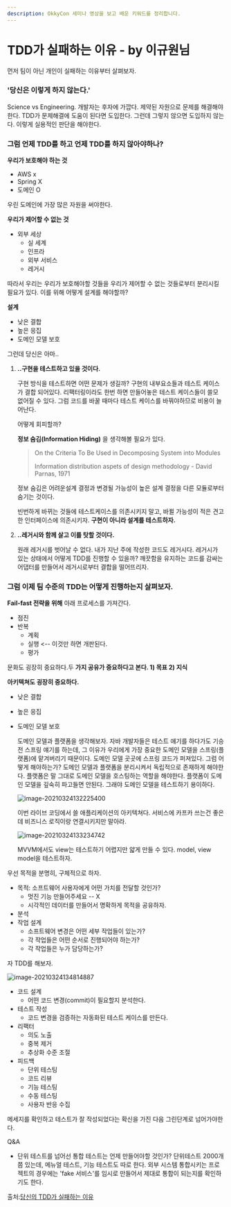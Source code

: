 ```yaml
---
description: OkkyCon 세미나 영상을 보고 배운 키워드를 정리합니다.
---
```


# TDD가 실패하는 이유 - by 이규원님

먼저 팀이 아닌 개인이 실패하는 이유부터 살펴보자.

### '당신은 이렇게 하지 않는다.'

Science vs Engineering. 개발자는 후자에 가깝다. 제약된 자원으로 문제를 해결해야 한다. TDD가 문제해결에 도움이 된다면 도입한다. 그런데 그렇지 않으면 도입하지 않는다. 이렇게 실용적인 판단을 해야한다.

### 그럼 언제 TDD를 하고 언제 TDD를 하지 않아야하나?

**우리가 보호해야 하는 것**

* AWS x
* Spring X
* 도메인 O

우린 도메인에 가장 많은 자원을 써야한다.

**우리가 제어할 수 없는 것**

* 외부 세상
  * 실 세계
  * 인프라
  * 외부 서비스
  * 레거시

따라서 우리는 우리가 보호해야할 것들을 우리가 제어할 수 없는 것들로부터 분리시킬 필요가 있다. 이를 위해 어떻게 설계를 해야할까?

**설계**

* 낮은 결합
* 높은 응집
* 도메인 모델 보호

그런데 당신은 아마..

1. **..구현을 테스트하고 있을 것이다.**

   구현 방식을 테스트하면 어떤 문제가 생길까? 구현의 내부요소들과 테스트 케이스가 결합 되어있다. 리팩터링이라도 한번 하면 만들어놓은 테스트 케이스들이 쓸모 없어질 수 있다. 그럼 코드를 바꿀 때마다 테스트 케이스를 바꿔야하므로 비용이 늘어난다.

   어떻게 회피할까?

   **정보 숨김\(Information Hiding\)** 을 생각해볼 필요가 있다.

   > On the Criteria To Be Used in Decomposing System into Modules
   >
   > Information distribution aspets of design methodology - David Parnas, 1971

   정보 숨김은 어려운설계 결정과 변경될 가능성이 높은 설계 결정을 다른 모듈로부터 숨기는 것이다.

   빈번하게 바뀌는 것들에 테스트케이스를 의존시키지 말고, 바뀔 가능성이 적은 견고한 인터페이스에 의존시키자. **구현이 아니라 설계를 테스트하자.**

2. **..레거시와 함께 살고 이를 탓할 것이다.**

   원래 레거시를 벗어날 수 없다. 내가 지난 주에 작성한 코드도 레거시다. 레거시가 있는 상태에서 어떻게 TDD를 진행할 수 있을까? 깨끗함을 유지하는 코드를 감싸는 어댑터를 만들어서 레거시로부터 결합을 떨어뜨리자.

### 그럼 이제 팀 수준의 TDD는 어떻게 진행하는지 살펴보자.

**Fail-fast 전략을 위해** 아래 프로세스를 가져간다.

* 점진
* 반복
  * 계획
  * 실행 &lt;-- 이것만 하면 개판된다.
  * 평가

문화도 굉장히 중요하다.두 **가지 공유가 중요하다고 본다. 1\) 목표 2\) 지식**

**아키텍쳐도 굉장히 중요하다.**

* 낮은 결합
* 높은 응집
* 도메인 모델 보호

  도메인 모델과 플랫폼을 생각해보자. 자바 개발자들은 테스트 얘기를 하다가도 기승전 스프링 얘기를 하는데, 그 이유가 우리에게 가장 중요한 도메인 모델을 스프링\(플랫폼\)에 맡겨버리기 때문이다. 도메인 모델 곳곳에 스프링 코드가 퍼져있다. 그럼 어떻게 해야하는가? 도메인 모델과 플랫폼을 분리시켜서 독립적으로 존재하게 해야한다. 플랫폼은 말 그대로 도메인 모델을 호스팅하는 역할을 해야한다. 플랫폼이 도메인 모델을 깊숙히 파고들면 안된다. 그래야 도메인 모델을 테스트하기 용이하다.



  ![image-20210324132225400](https://user-images.githubusercontent.com/54612343/112301014-db028000-8cdc-11eb-9142-3818baa14935.png)

  이번 라이브 코딩에서 쓸 애플리케이션의 아키텍쳐다. 서비스에 카프카 쓰는건 좋은데 비즈니스 로직이랑 연결시키지만 말아라.



  ![image-20210324133234742](https://user-images.githubusercontent.com/54612343/112301040-e3f35180-8cdc-11eb-9e46-9ec09242ad65.png)

  MVVM에서도 view는 테스트하기 어렵지만 얇게 만들 수 있다. model, view model을 테스트하자.

우선 목적을 분명히, 구체적으로 하자.

* 목적: 소프트웨어 사용자에게 어떤 가치를 전달할 것인가?
  * 멋진 기능 만들어주세요 -- X
  * 시각적인 데이터를 만들어서 명확하게 목적을 공유하자.
* 분석
* 작업 설계
  * 소프트웨어 변경은 어떤 세부 작업들이 있는가?
  * 각 작업들은 어떤 순서로 진행되어야 하는가?
  * 각 작업들은 누가 담당하는가?

자 TDD를 해보자.



![image-20210324134814887](https://user-images.githubusercontent.com/54612343/112301084-f1a8d700-8cdc-11eb-87c1-9bb4c8f060c2.png)

* 코드 설계
  * 어떤 코드 변경\(commit\)이 필요할지 분석한다.
* 테스트 작성
  * 코드 변경을 검증하는 자동화된 테스트 케이스를 만든다.
* 리팩터
  * 의도 노출
  * 중복 제거
  * 추상화 수준 조절
* 피드백
  * 단위 테스팅
  * 코드 리뷰
  * 기능 테스팅
  * 수동 테스팅
  * 사용자 반응 수집

메세지를 확인하고 테스트가 잘 작성되었다는 확신을 가진 다음 그린단계로 넘어가야한다.

Q&A

* 단위 테스트를 넘어선 통합 테스트는 언제 만들어야할 것인가? 단위테스트 2000개쯤 있는데, 메뉴얼 테스트, 기능 테스트도 따로 한다. 외부 시스템 통합시키는 프로젝트의 경우에는 'fake 서비스'를 임시로 만들어서 제대로 통합이 되는지를 확인하기도 한다.

출처:[당신의 TDD가 실패하는 이유](https://www.youtube.com/watch?v=UttzAcbuk5k)

